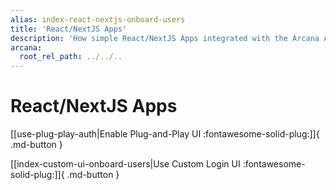 ```yaml
---
alias: index-react-nextjs-onboard-users
title: 'React/NextJS Apps'
description: 'How simple React/NextJS Apps integrated with the Arcana Auth SDK can onboard users via plug-and-play or custom login UI options.'
arcana:
  root_rel_path: ../../..
---
```


# React/NextJS Apps

[[use-plug-play-auth|Enable Plug-and-Play UI :fontawesome-solid-plug:]]{ .md-button }

[[index-custom-ui-onboard-users|Use Custom Login UI :fontawesome-solid-plug:]]{ .md-button }